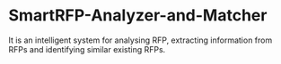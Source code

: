 # SmartRFP-Analyzer-and-Matcher
It is an intelligent system for analysing RFP, extracting information from RFPs and identifying similar existing RFPs.
